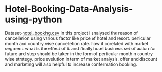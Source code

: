 # Hotel-Booking-Data-Analysis-using-python
Dataset-[hotel_booking.csv](https://github.com/JYOTIKAFALDU/Hotel-Booking-Data-Analysis-using-python/files/11477823/hotel_booking.csv)
In this project i analysed the reason of cancelletion using various factor like price of hotel and resort. perticular month and country wise cancelletion rate.
how it corelated with market segment. what is the effect of it. and finally hotel business set of action for future and step should be taken in the form of perticular month n country wise strategy. price evelution in term of market analysis. offer and discount and marketing will also helpful to increase confermation booking.
